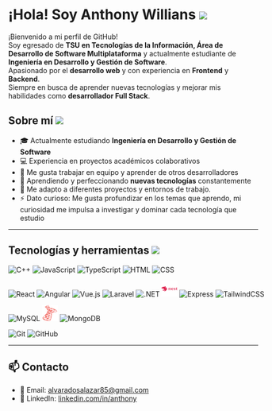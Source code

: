 <h1> ¡Hola! Soy Anthony Willians <img src="https://raw.githubusercontent.com/MartinHeinz/MartinHeinz/master/wave.gif" width="30px"> </h1>

¡Bienvenido a mi perfil de GitHub!  
Soy egresado de **TSU en Tecnologías de la Información, Área de Desarrollo de Software Multiplataforma** y actualmente estudiante de **Ingeniería en Desarrollo y Gestión de Software**.  
Apasionado por el **desarrollo web** y con experiencia en **Frontend** y **Backend**.  
Siempre en busca de aprender nuevas tecnologías y mejorar mis habilidades como **desarrollador Full Stack**.

<h2> Sobre mí <img src="https://media0.giphy.com/media/KDDpcKigbfFpnejZs6/giphy.gif" width="100px"> </h2>

- 🎓 Actualmente estudiando **Ingeniería en Desarrollo y Gestión de Software**  
- 💻 Experiencia en proyectos académicos colaborativos  
- 🚀 Me gusta trabajar en equipo y aprender de otros desarrolladores  
- 🌱 Aprendiendo y perfeccionando **nuevas tecnologías** constantemente
- 🔄 Me adapto a diferentes proyectos y entornos de trabajo.  
- ⚡ Dato curioso: Me gusta profundizar en los temas que aprendo, mi curiosidad me impulsa a investigar y dominar cada tecnología que estudio  

---

<h2> Tecnologías y herramientas <img src="https://media2.giphy.com/media/QssGEmpkyEOhBCb7e1/giphy.gif" width="32px"> </h2>

<p style="white-space: nowrap;">
  <img width="32px" src="https://raw.githubusercontent.com/rahulbanerjee26/githubAboutMeGenerator/main/icons/cpp.svg" title="C++">
  <img width="32px" src="https://raw.githubusercontent.com/rahulbanerjee26/githubAboutMeGenerator/main/icons/javascript.svg" title="JavaScript">
  <img width="32px" src="https://raw.githubusercontent.com/rahulbanerjee26/githubAboutMeGenerator/main/icons/typescript.svg" title="TypeScript">
  <img width="32px" src="https://raw.githubusercontent.com/rahulbanerjee26/githubAboutMeGenerator/main/icons/html.svg" title="HTML">
  <img width="32px" src="https://raw.githubusercontent.com/rahulbanerjee26/githubAboutMeGenerator/main/icons/css.svg" title="CSS">
</p>

<p style="white-space: nowrap;">
  <img width="32px" src="https://raw.githubusercontent.com/rahulbanerjee26/githubAboutMeGenerator/main/icons/reactjs.svg" title="React">
  <img width="32px" src="https://raw.githubusercontent.com/rahulbanerjee26/githubAboutMeGenerator/main/icons/angularjs.svg" title="Angular">
  <img width="32px" src="https://raw.githubusercontent.com/rahulbanerjee26/githubAboutMeGenerator/main/icons/vuejs.svg" title="Vue.js">
  <img width="32px" src="https://raw.githubusercontent.com/rahulbanerjee26/githubAboutMeGenerator/main/icons/laravel.svg" title="Laravel">
  <img width="32px" src="https://raw.githubusercontent.com/rahulbanerjee26/githubAboutMeGenerator/main/icons/dotnet.svg" title=".NET">
  <img width="32px" src="https://raw.githubusercontent.com/devicons/devicon/master/icons/nestjs/nestjs-original-wordmark.svg" title="NestJS">
  <img width="32px" src="https://raw.githubusercontent.com/rahulbanerjee26/githubAboutMeGenerator/main/icons/express.svg" title="Express">
  <img width="32px" src="https://cdn.jsdelivr.net/gh/devicons/devicon/icons/tailwindcss/tailwindcss-plain.svg" title="TailwindCSS">
</p>

<p style="white-space: nowrap;">
  <img width="32px" src="https://raw.githubusercontent.com/rahulbanerjee26/githubAboutMeGenerator/main/icons/mysql.svg" title="MySQL">
  <img width="32px" src="https://raw.githubusercontent.com/devicons/devicon/master/icons/microsoftsqlserver/microsoftsqlserver-plain.svg" title="SQL Server">
  <img width="32px" src="https://raw.githubusercontent.com/rahulbanerjee26/githubAboutMeGenerator/main/icons/mongodb.svg" title="MongoDB">
</p>

<p style="white-space: nowrap;">
  <img width="32px" src="https://raw.githubusercontent.com/rahulbanerjee26/githubAboutMeGenerator/main/icons/git.svg" title="Git">
  <img width="32px" src="https://raw.githubusercontent.com/rahulbanerjee26/githubAboutMeGenerator/main/icons/github.svg" title="GitHub">
</p>

---

<h2> 📫 Contacto </h2>

- 📧 Email: alvaradosalazar85@gmail.com 
- 💼 LinkedIn: [linkedin.com/in/anthony](https://www.linkedin.com/in/anthony-willians-alvarado-salazar-0686a32b4)
